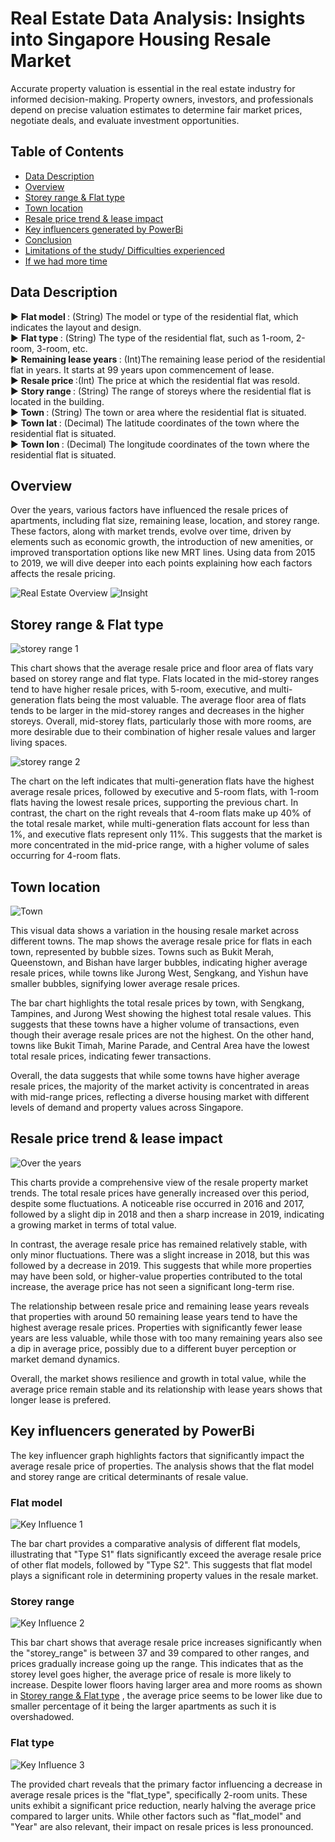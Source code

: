 # Real Estate Data Analysis: Insights into Singapore Housing Resale Market

Accurate property valuation is essential in the real estate industry for informed decision-making. Property owners, investors, and professionals depend on precise valuation estimates to determine fair market prices, negotiate deals, and evaluate investment opportunities.

## Table of Contents
- [Data Description](#data-description)
- [Overview](#Overview)
- [Storey range & Flat type](#storey-range-&-flat-type)
- [Town location](#town-location)
- [Resale price trend & lease impact](#Resale-price-trend-&-lease-impact)
- [Key influencers generated by PowerBi](#Key-influencers-generated-by-PowerBi)
- [Conclusion](#Conclusion)
- [Limitations of the study/ Difficulties experienced](#Limitations)
- [If we had more time](#more_time)

## <a name = "data-description"></a>Data Description 
► <b>Flat model </b>: (String) The model or type of the residential flat, which indicates the layout and design. <br>
► <b>Flat type </b>: (String) The type of the residential flat, such as 1-room, 2-room, 3-room, etc. <br>
► <b>Remaining lease years </b>: (Int)The remaining lease period of the residential flat in years. It starts at 99 years upon commencement of lease. <br>
► <b>Resale price  </b>:(Int) The price at which the residential flat was resold. <br>
► <b>Story range </b>: (String) The range of storeys where the residential flat is located in the building. <br>
► <b>Town </b>: (String) The town or area where the residential flat is situated. <br>
► <b>Town lat </b>: (Decimal) The latitude coordinates of the town where the residential flat is situated. <br>
► <b>Town lon </b>: (Decimal) The longitude coordinates of the town where the residential flat is situated. <br>

## Overview <a name ="Overview"></a>

Over the years, various factors have influenced the resale prices of apartments, including flat size, remaining lease, location, and storey range. These factors, along with market trends, evolve over time, driven by elements such as economic growth, the introduction of new amenities, or improved transportation options like new MRT lines. Using data from 2015 to 2019, we will dive deeper into each points explaining how each factors affects the resale pricing.


![Real Estate Overview](https://github.com/user-attachments/assets/28b06b60-dfe9-4b02-8f33-add59b4b2029)
![Insight](https://github.com/user-attachments/assets/3dc2b6ac-17cb-4117-9681-ec235e7beac0)



## <a name ="storey-range-&-flat-type"></a>Storey range & Flat type 

![storey range 1](https://github.com/user-attachments/assets/d5d8f88e-56af-491a-9ef7-3220b20ba80d)

This chart shows that the average resale price and floor area of flats vary based on storey range and flat type. Flats located in the mid-storey ranges tend to have higher resale prices, with 5-room, executive, and multi-generation flats being the most valuable. The average floor area of flats tends to be larger in the mid-storey ranges and decreases in the higher storeys. Overall, mid-storey flats, particularly those with more rooms, are more desirable due to their combination of higher resale values and larger living spaces.

![storey range 2](https://github.com/user-attachments/assets/93ceb1e9-b407-4a03-963f-b8dcaab90015)

The chart on the left indicates that multi-generation flats have the highest average resale prices, followed by executive and 5-room flats, with 1-room flats having the lowest resale prices, supporting the previous chart. In contrast, the chart on the right reveals that 4-room flats make up 40% of the total resale market, while multi-generation flats account for less than 1%, and executive flats represent only 11%. This suggests that the market is more concentrated in the mid-price range, with a higher volume of sales occurring for 4-room flats.

## <a name ="town-location"></a>Town location 

![Town](https://github.com/user-attachments/assets/d56b1b38-407c-437f-b393-6d5ac649d01e)

This visual data shows a variation in the housing resale market across different towns. The map shows the average resale price for flats in each town, represented by bubble sizes. Towns such as Bukit Merah, Queenstown, and Bishan have larger bubbles, indicating higher average resale prices, while towns like Jurong West, Sengkang, and Yishun have smaller bubbles, signifying lower average resale prices.

The bar chart highlights the total resale prices by town, with Sengkang, Tampines, and Jurong West showing the highest total resale values. This suggests that these towns have a higher volume of transactions, even though their average resale prices are not the highest. On the other hand, towns like Bukit Timah, Marine Parade, and Central Area have the lowest total resale prices, indicating fewer transactions. 

Overall, the data suggests that while some towns have higher average resale prices, the majority of the market activity is concentrated in areas with mid-range prices, reflecting a diverse housing market with different levels of demand and property values across Singapore.

## <a name ="Resale-price-trend-&-lease-impact"></a>Resale price trend & lease impact 

![Over the years](https://github.com/user-attachments/assets/1046f006-2f09-469a-9c48-10e35e010a82)

This charts provide a comprehensive view of the resale property market trends. The total resale prices have generally increased over this period, despite some fluctuations. A noticeable rise occurred in 2016 and 2017, followed by a slight dip in 2018 and then a sharp increase in 2019, indicating a growing market in terms of total value.

In contrast, the average resale price has remained relatively stable, with only minor fluctuations. There was a slight increase in 2018, but this was followed by a decrease in 2019. This suggests that while more properties may have been sold, or higher-value properties contributed to the total increase, the average price has not seen a significant long-term rise.

The relationship between resale price and remaining lease years reveals that properties with around 50 remaining lease years tend to have the highest average resale prices. Properties with significantly fewer lease years are less valuable, while those with too many remaining years also see a dip in average price, possibly due to a different buyer perception or market demand dynamics. 

Overall, the market shows resilience and growth in total value, while the average price remain stable and its relationship with lease years shows that longer lease is prefered.

## <a name ="Key-influencers-generated-by-PowerBi"></a>Key influencers generated by PowerBi

The key influencer graph highlights factors that significantly impact the average resale price of properties. The analysis shows that the flat model and storey range are critical determinants of resale value. 

### Flat model

![Key Influence 1](https://github.com/user-attachments/assets/be277753-0af2-4a6c-af2e-4d305dad40a4)

The bar chart provides a comparative analysis of different flat models, illustrating that "Type S1" flats significantly exceed the average resale price of other flat models, followed by "Type S2". This suggests that flat model plays a significant role in determining property values in the resale market.

### Storey range

![Key Influence 2](https://github.com/user-attachments/assets/325170c0-aa2b-4a9b-bed5-38b51f8e55a6)

This bar chart shows that average resale price increases significantly when the "storey_range" is between 37 and 39 compared to other ranges, and prices gradually increase going up the range. This indicates that as the storey level goes higher, the average price of resale is more likely to increase. Despite lower floors having larger area and more rooms as shown in [Storey range & Flat type](#storey-range-&-flat-type) , the average price seems to be lower like due to smaller percentage of it being the larger apartments as such it is overshadowed.

### Flat type

![Key Influence 3](https://github.com/user-attachments/assets/4535af0c-bc8e-4a0e-9ae2-4b74322afeb5)

The provided chart reveals that the primary factor influencing a decrease in average resale prices is the "flat_type", specifically 2-room units. These units exhibit a significant price reduction, nearly halving the average price compared to larger units. While other factors such as "flat_model" and "Year" are also relevant, their impact on resale prices is less pronounced.












